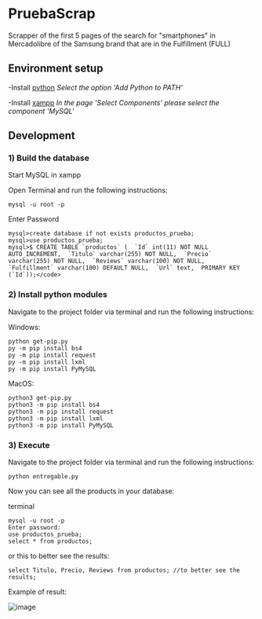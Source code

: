 # PruebaScrap

Scrapper of the first 5 pages of the search for "smartphones" in Mercadolibre of the Samsung brand that are in the Fulfillment (FULL) 

## Environment setup

-Install [python](https://www.python.org) *Select the option 'Add Python to PATH'*

-Install [xampp](https://www.apachefriends.org/es/index.html) *In the page 'Select Components' please select the component 'MySQL'*



## Development

### 1) Build the database

Start MySQL in xampp

Open Terminal and run the following instructions:
```
mysql -u root -p
```
Enter Password

```
mysql>create database if not exists productos_prueba;
mysql>use productos_prueba;
mysql>$ CREATE TABLE `productos` (  `Id` int(11) NOT NULL AUTO_INCREMENT,  `Titulo` varchar(255) NOT NULL,  `Precio` varchar(255) NOT NULL,  `Reviews` varchar(100) NOT NULL,  `Fulfillment` varchar(100) DEFAULT NULL,  `Url` text,  PRIMARY KEY (`Id`));</code>
```

### 2) Install python modules 

Navigate to the project folder via terminal and run the following instructions:

Windows:

```
python get-pip.py
py -m pip install bs4
py -m pip install request
py -m pip install lxml
py -m pip install PyMySQL
```

MacOS:

```
python3 get-pip.py
python3 -m pip install bs4
python3 -m pip install request
python3 -m pip install lxml
python3 -m pip install PyMySQL
```

### 3) Execute

Navigate to the project folder via terminal and run the following instructions:

```python entregable.py```

Now you can see all the products in your database:

terminal
```
mysql -u root -p
Enter password:
use productos_prueba;
select * from productos; 
```
or this to better see the results:
```
select Titulo, Precio, Reviews from productos; //to better see the results;
```
Example of result:

![image](https://user-images.githubusercontent.com/98436887/151436725-b7deb3be-d3e3-4ec8-af51-61366bbf4e9b.png)





